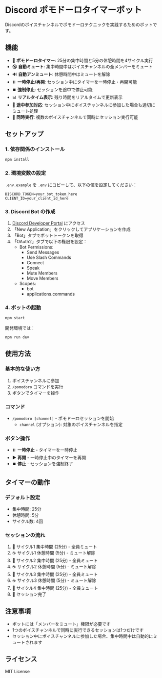 # Discord ポモドーロタイマーボット

Discordのボイスチャンネルでポモドーロテクニックを実践するためのボットです。

## 機能

- 🍅 **ポモドーロタイマー**: 25分の集中時間と5分の休憩時間を4サイクル実行
- 🔇 **自動ミュート**: 集中時間中はボイスチャンネルの全メンバーをミュート
- 🔊 **自動アンミュート**: 休憩時間中はミュートを解除
- ⏸️ **一時停止/再開**: セッション中にタイマーを一時停止・再開可能
- ⏹️ **強制停止**: セッションを途中で停止可能
- 📊 **リアルタイム表示**: 残り時間をリアルタイムで更新表示
- 👥 **途中参加対応**: セッション中にボイスチャンネルに参加した場合も適切にミュート処理
- 🔄 **同時実行**: 複数のボイスチャンネルで同時にセッション実行可能

## セットアップ

### 1. 依存関係のインストール

```bash
npm install
```

### 2. 環境変数の設定

`.env.example` を `.env` にコピーして、以下の値を設定してください：

```env
DISCORD_TOKEN=your_bot_token_here
CLIENT_ID=your_client_id_here
```

### 3. Discord Bot の作成

1. [Discord Developer Portal](https://discord.com/developers/applications) にアクセス
2. 「New Application」をクリックしてアプリケーションを作成
3. 「Bot」タブでボットトークンを取得
4. 「OAuth2」タブで以下の権限を設定：
   - Bot Permissions:
     - Send Messages
     - Use Slash Commands
     - Connect
     - Speak
     - Mute Members
     - Move Members
   - Scopes:
     - bot
     - applications.commands

### 4. ボットの起動

```bash
npm start
```

開発環境では：

```bash
npm run dev
```

## 使用方法

### 基本的な使い方

1. ボイスチャンネルに参加
2. `/pomodoro` コマンドを実行
3. ボタンでタイマーを操作

### コマンド

- `/pomodoro [channel]` - ポモドーロセッションを開始
  - `channel` (オプション): 対象のボイスチャンネルを指定

### ボタン操作

- ⏸️ **一時停止** - タイマーを一時停止
- ▶️ **再開** - 一時停止中のタイマーを再開
- ⏹️ **停止** - セッションを強制終了

## タイマーの動作

### デフォルト設定
- 集中時間: 25分
- 休憩時間: 5分
- サイクル数: 4回

### セッションの流れ
1. 🍅 サイクル1 集中時間 (25分) - 全員ミュート
2. ☕ サイクル1 休憩時間 (5分) - ミュート解除
3. 🍅 サイクル2 集中時間 (25分) - 全員ミュート
4. ☕ サイクル2 休憩時間 (5分) - ミュート解除
5. 🍅 サイクル3 集中時間 (25分) - 全員ミュート
6. ☕ サイクル3 休憩時間 (5分) - ミュート解除
7. 🍅 サイクル4 集中時間 (25分) - 全員ミュート
8. 🎉 セッション完了

## 注意事項

- ボットには「メンバーをミュート」権限が必要です
- 1つのボイスチャンネルで同時に実行できるセッションは1つだけです
- セッション中にボイスチャンネルに参加した場合、集中時間中は自動的にミュートされます

## ライセンス

MIT License